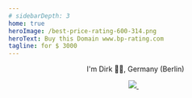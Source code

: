 ```yaml
---
# sidebarDepth: 3
home: true                 
heroImage: /best-price-rating-600-314.png
heroText: Buy this Domain www.bp-rating.com
tagline: for $ 3000
---
```



<!-- <h2 align='center'> -->
  
  <!-- <p align='center'>
   TBase, who is this?
   </p>
  <p align='center'>
<a href="https://i.redd.it/">
    <img alt="You love open source, right?" src="https://i.redd.it/8lcewc38osr71.jpg" width=80% height=80%>
      </a>&nbsp;&nbsp;
</p> -->
  <!-- <p align='center'>
  The world needs more free to use and open source platforms helping people around the world fighting Covid. And I'm so sorry we didn't!
   </p>
  <p align='center'>
   <a href="https://berlinopensource.de/warum-open-source/">Berlin goes Open Source</a>
   </p> -->
<!-- </h2> -->

<p align='center'>
I'm Dirk 👨‍💻, Germany (Berlin)
</p>
<p align='center'>
  <a href="https://www.linkedin.com/in/raschke-dirk-81507b3a/">
    <img src="https://img.shields.io/badge/linkedin-%230077B5.svg?&style=for-the-badge&logo=linkedin&logoColor=white" />
  </a>&nbsp;&nbsp;
</p>

<!-- ## TBase - Wake me up, if you’re Open Source

[Berlin goes Open Source](https://berlinopensource.de/)

I'm Dirk 👨‍💻 SAP HANA Application Architect, Germany (Berlin) [![](https://img.shields.io/badge/linkedin-%230077B5.svg?&style=for-the-badge&logo=linkedin&logoColor=white)](https://www.linkedin.com/in/raschke-dirk-81507b3a/) -->